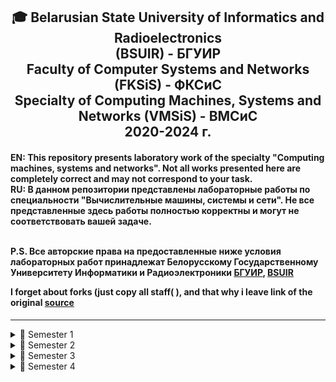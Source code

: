 ﻿<h2 align="center"> 🎓 Belarusian State University of Informatics and Radioelectronics <br/> 
 (BSUIR) - БГУИР <br/>Faculty of Computer Systems and Networks (FKSiS) - ФКСиС<br/>
 Specialty of Computing Machines, Systems and Networks (VMSiS) - ВМСиС <br/>2020-2024 г.
</h2>

<h4>EN: This repository presents laboratory work of the specialty "Computing machines, systems and networks". Not all works presented here are completely correct and may not  correspond to your task.<br/>
RU: В данном репозитории представлены лабораторные работы по специальности "Вычислительные машины, системы и сети". Не все представленные здесь  работы полностью корректны и могут не соответствовать вашей задаче.<br/></br>

P.S. Все авторские права на предоставленные ниже условия лабораторных работ принадлежат Белорусскому  Государственному Университету Информатики и Радиоэлектроники <a href="https://www.bsuir.by/" rel="nofollow">БГУИР</a>, <a href="https://www.bsuir.by/en/" rel="nofollow">BSUIR</a>

I forget about forks (just copy all staff( ), and that why i leave link of the original [source](https://github.com/steppbol/bsuir-csn-cmsn-helper)
</h4>
<hr align="center">

<details>
<summary>📘 Semester 1</summary>

- [✅**Основы алгоритмизации и программирования**](https://github.com/Xotab413/bsuir/tree/main/semester-1/fundamentals-of-algorithmization-and-programming) [`C`](https://github.com/Xotab413/bsuir/search?l=C) [`C++`](https://github.com/Xotab413/bsuir/search?l=C++)
- [✅**Инженерная и компьютерная графика**](https://github.com/Xotab413/bsuir/tree/main/semester-1/computer-engineering-graphics)
- [✅**Высшая математика**](https://github.com/Xotab413/bsuir/tree/main/semester-1/higher-math)
- [✅**Физика(Механика)**](https://github.com/Xotab413/bsuir/tree/main/semester-1/physics)
- [✅**Сессия**](https://mega.nz/folder/tOBCWJIQ#6VFbbc7J7PVOZAH6HF8JNQ)


</details>

<details>
<summary>📘 Semester 2</summary>

- [✅**Основы алгоритмизации и программирования**](https://github.com/Xotab413/bsuir/tree/main/semester-2/fundamentals-of-algorithmization-and-programming) [`C`](https://github.com/Xotab413/bsuir/search?l=C) [`C++`](https://github.com/Xotab413/bsuir/search?l=C++)
- [✅**Арифметические и логические основы вычислительной техники**](https://github.com/Xotab413/bsuir/tree/main/semester-2/arithmetic-and-logical-foundations-of-computer-technology)
- [✅**Физика(Электричество)**](https://github.com/Xotab413/bsuir/tree/main/semester-2/physics)
- [✅**Сессия**](https://mega.nz/folder/gXpCjZpY#4sTSBgLJ9jzq-WLlXYVtjQ)

</details>

<details>
<summary>📘 Semester 3</summary>

- [✅**Конструирование программ и языки программирования**](https://github.com/Xotab413/bsuir/tree/main/semester-3/programming-design-and-programming-languages) [`C`](https://github.com/Xotab413/bsuir/search?l=C) [`C++`](https://github.com/Xotab413/bsuir/search?l=C%2B%2B)
- [✅**Теория электрических цепей**](https://github.com/Xotab413/bsuir/tree/main/semester-3/electrical-circuit-theory)
- [✅**Физика(ядерка)**](https://github.com/Xotab413/bsuir/tree/main/semester-3/physics)
- [✅**Электронные приборы**](https://github.com/Xotab413/bsuir/tree/main/semester-3/electronic-devices)

</details>

<details>
<summary>📘 Semester 4</summary>

- [✅**Кросс-платформенное программирование**](https://github.com/Xotab413/bsuir/tree/main/semester-4/cross-platform-programming) [`Java`](https://github.com/Xotab413/bsuir/search?l=Java) [`Scala`](https://github.com/Xotab413/bsuir/search?l=Scala)
- [✅**Архитектура персональных компьютеров**](https://github.com/Xotab413/bsuir/tree/main/semester-4/personal-computer-architecture) [`C`](https://github.com/Xotab413/search?l=C) [`C++`](https://github.com/Xotab413/bsuir/search?l=C%2B%2B) [`Assembly`](https://github.com/Xotab413/bsuir/search?l=Assembly)
- [✅**Конструирование программ и языки программирования**](https://github.com/Xotab413/bsuir/tree/main/semester-4/programming-design-and-programming-languages) [`Assembly`](https://github.com/Xotab413/bsuir/search?l=Assembly)
- [✅**Системное программное обеспечение вычислительных машин**](https://github.com/Xotab413/bsuir/tree/main/semester-4/computer-system-software) [`C`](https://github.com/Xotab413/bsuir/search?l=C) [`C++`](https://github.com/Xotab413/bsuir/search?l=C%2B%2B)
- [❌**Схемотехника**](https://github.com/Xotab413/bsuir/tree/main/semester-4/circuitry)
- [❌**Метрология, стандартизация и сертификация в радиоэлектронике**](https://github.com/Xotab413/bsuir/tree/main/semester-4/metrology-standardization-and-certification-in-radio-electronics)
- [❌**Теория вероятностей и математическая статистика**](https://github.com/Xotab413/bsuir/tree/main/semester-4/theory-of-probability-and-mathematical-statistics)
</details>
